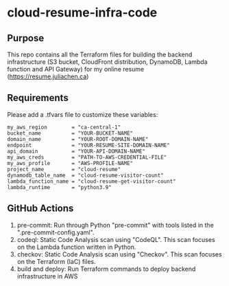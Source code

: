 # cloud-resume-infra-code
## Purpose
This repo contains all the Terraform files for building the backend infrastructure (S3 bucket, CloudFront distribution, DynamoDB, Lambda function and API Gateway) for my online resume (https://resume.juliachen.ca)

## Requirements
Please add a .tfvars file to customize these variables:

```
my_aws_region        = "ca-central-1"
bucket_name          = "YOUR-BUCKET-NAME"
domain_name          = "YOUR-ROOT-DOMAIN-NAME"
endpoint             = "YOUR-RESUME-SITE-DOMAIN-NAME"
api_domain           = "YOUR-API-DOMAIN-NAME"
my_aws_creds         = "PATH-TO-AWS-CREDENTIAL-FILE"
my_aws_profile       = "AWS-PROFILE-NAME"
project_name         = "cloud-resume"
dynamodb_table_name  = "cloud-resume-visitor-count"
lambda_function_name = "cloud-resume-get-visitor-count"
lambda_runtime       = "python3.9"
```

## GitHub Actions
1. pre-commit:
    Run through Python "pre-commit" with tools listed in the ".pre-commit-config.yaml".
2. codeql:
    Static Code Analysis scan using "CodeQL". This scan focuses on the Lambda function written in Python.
3. checkov:
    Static Code Analysis scan using "Checkov". This scan focuses on the Terraform (IaC) files.
4. build and deploy:
    Run Terraform commands to deploy backend infrastructure in AWS
